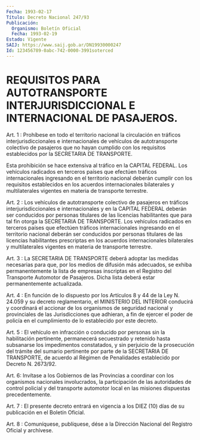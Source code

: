 ```yaml
---
Fecha: 1993-02-17
Título: Decreto Nacional 247/93
Publicación:
  Organismo: Boletín Oficial
  Fecha: 1993-02-19
Estado: Vigente
SAIJ: https://www.saij.gob.ar/DN19930000247
Id: 123456789-0abc-742-0000-3991soterced
---
```

# REQUISITOS PARA AUTOTRANSPORTE INTERJURISDICCIONAL E INTERNACIONAL DE PASAJEROS.

<a id="1"></a>
Art. 1 : Prohíbese en todo el territorio nacional la circulación  en tráficos interjurisdiccionales e internacionales de vehículos de autotransporte  colectivo  de  pasajeros  que no hayan cumplido  con  los  requisitos  establecidos  por la SECRETARIA  DE TRANSPORTE.

Esta  prohibición  se  hace  extensiva al tráfico  en  la  CAPITAL FEDERAL. Los vehículos radicados  en  terceros  países que efectúen tráficos  internacionales  ingresando  en  el  territorio  nacional deberán  cumplir con los requisitos establecidos  en  los  acuerdos internacionales  bilaterales  y  multilaterales vigentes en materia de transporte terrestre.

<a id="2"></a>
Art. 2 : Los vehículos de autotransporte colectivo de pasajeros en  tráficos   interjurisdiccionales  e  internacionales  y  en  la CAPITAL FEDERAL  deberán  ser  conducidos por personas titulares de las licencias habilitantes que para  tal  fin  otorga la SECRETARIA DE  TRANSPORTE.  Los  vehículos  radicados en terceros  países  que efectúen  tráficos  internacionales  ingresando  en  el  territorio nacional deberán ser  conducidos  por  personas  titulares  de  las licencias  habilitantes prescriptas en los acuerdos internacionales bilaterales  y  multilaterales  vigentes  en  materia de transporte terrestre.

<a id="3"></a>
Art. 3 : La SECRETARIA DE TRANSPORTE deberá adoptar las medidas necesarias  para  que, por los medios de difusión más adecuados, se exhiba permanentemente  la  lista  de  empresas  inscriptas  en  el Registro  del Transporte Automotor de Pasajeros. Dicha lista deberá estar permanentemente actualizada.

<a id="4"></a>
Art. 4 : En función de lo dispuesto por los Artículos 8 y 44 de la Ley  N.  24.059  y  su  decreto reglamentario, el MINISTERIO DEL INTERIOR conducirá y coordinará  el  accionar  de los organismos de seguridad  nacional  y  provinciales  de  las  Jurisdicciones   que adhieran,  a  fin de ejercer el poder de policía en el cumplimiento de lo establecido por este decreto.

<a id="5"></a>
Art. 5 : El vehículo en infracción o conducido por personas sin la habilitación  pertinente,  permanecerá  secuestrado  y  retenido hasta  subsanarse los impedimentos constatados, y sin perjuicio  de la prosecución  del  trámite del sumario pertinente por parte de la SECRETARIA DE TRANSPORTE,  de  acuerdo  al  Régimen de  Penalidades establecido por Decreto N. 2673/92.

<a id="6"></a>
Art. 6: Invítase a los Gobiernos de las Provincias a coordinar con los  organismos  nacionales  involucrados,  la participación de las  autoridades  de  control  policial y del transporte  automotor local en las misiones dispuestas precedentemente.

<a id="7"></a>
Art.  7  :  El presente decreto entrará en vigencia a los DIEZ (10) días de su publicación en el Boletín Oficial.

<a id="8"></a>
Art. 8 : Comuníquese, publíquese, dése a la Dirección Nacional del Registro Oficial y archívese.